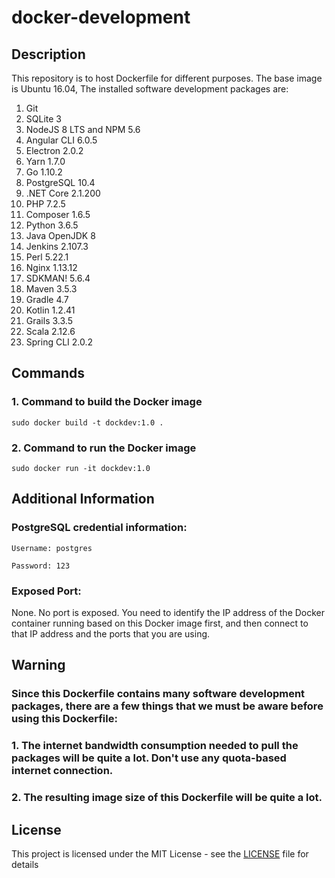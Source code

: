 # docker-development

## Description

This repository is to host Dockerfile for different purposes.
The base image is Ubuntu 16.04,
The installed software development packages are:
1. Git
2. SQLite 3
3. NodeJS 8 LTS and NPM 5.6
4. Angular CLI 6.0.5
5. Electron 2.0.2
6. Yarn 1.7.0
7. Go 1.10.2
8. PostgreSQL 10.4
9. .NET Core 2.1.200
10. PHP 7.2.5
11. Composer 1.6.5
12. Python 3.6.5
13. Java OpenJDK 8
14. Jenkins 2.107.3
15. Perl 5.22.1
16. Nginx 1.13.12
17. SDKMAN! 5.6.4
18. Maven 3.5.3
19. Gradle 4.7
20. Kotlin 1.2.41
21. Grails 3.3.5
22. Scala 2.12.6
23. Spring CLI 2.0.2

## Commands

### 1. Command to build the Docker image
```
sudo docker build -t dockdev:1.0 .
```
### 2. Command to run the Docker image
```
sudo docker run -it dockdev:1.0
```
## Additional Information

### PostgreSQL credential information:
```
Username: postgres

Password: 123
```

### Exposed Port:
None. No port is exposed.
You need to identify the IP address of the Docker container running based on this Docker image first, and then connect to that IP address and the ports that you are using.

## Warning

### Since this Dockerfile contains many software development packages, there are a few things that we must be aware before using this Dockerfile:
### 1. The internet bandwidth consumption needed to pull the packages will be quite a lot. Don't use any quota-based internet connection.
### 2. The resulting image size of this Dockerfile will be quite a lot.

## License

This project is licensed under the MIT License - see the [LICENSE](LICENSE) file for details
